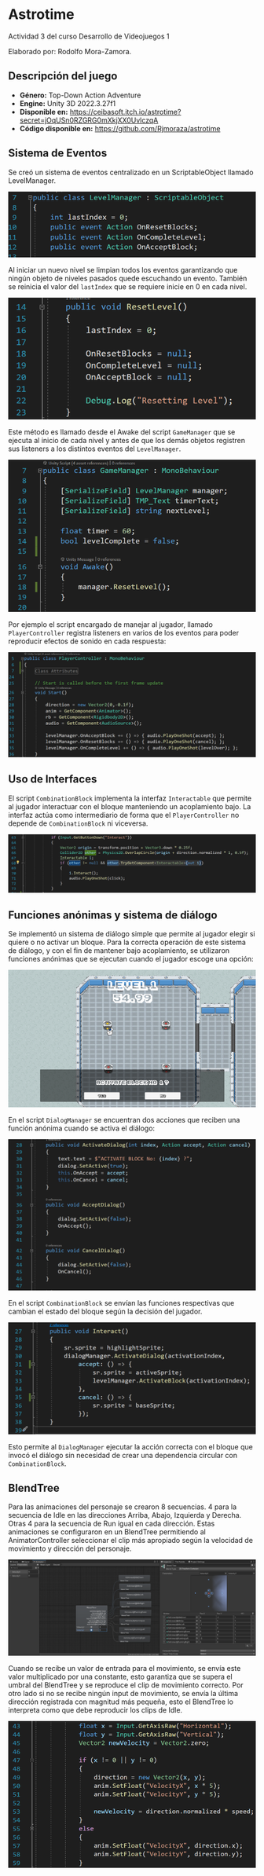 # Astrotime
Actividad 3 del curso Desarrollo de Videojuegos 1

Elaborado por: Rodolfo Mora-Zamora.

## Descripción del juego

- **Género:** Top-Down Action Adventure
- **Engine:** Unity 3D 2022.3.27f1
- **Disponible en:** https://ceibasoft.itch.io/astrotime?secret=jOqUSn0RZGRG0mXkjXX0UvlczqA
- **Código disponible en:** https://github.com/Rjmoraza/astrotime

## Sistema de Eventos

Se creó un sistema de eventos centralizado en un ScriptableObject llamado LevelManager. 

![image-20240627184226672](README.assets/image-20240627184226672.png)

Al iniciar un nuevo nivel se limpian todos los eventos garantizando que ningún objeto de niveles pasados quede escuchando un evento. También se reinicia el valor del `lastIndex` que se requiere inicie en 0 en cada nivel.

![image-20240627184628771](README.assets/image-20240627184628771.png)

Este método es llamado desde el Awake del script `GameManager` que se ejecuta al inicio de cada nivel y antes de que los demás objetos registren sus listeners a los distintos eventos del `LevelManager`.

![image-20240627184759153](README.assets/image-20240627184759153.png)

Por ejemplo el script encargado de manejar al jugador, llamado `PlayerController` registra listeners en varios de los eventos para poder reproducir efectos de sonido en cada respuesta:

![image-20240627185002365](README.assets/image-20240627185002365.png)

## Uso de Interfaces

El script `CombinationBlock` implementa la interfaz `Interactable` que permite al jugador interactuar con el bloque manteniendo un acoplamiento bajo. La interfaz actúa como intermediario de forma que el `PlayerController` no depende de `CombinationBlock` ni viceversa.

![image-20240627185230902](README.assets/image-20240627185230902.png)

## Funciones anónimas y sistema de diálogo

Se implementó un sistema de diálogo simple que permite al jugador elegir si quiere o no activar un bloque. Para la correcta operación de este sistema de diálogo, y con el fin de mantener bajo acoplamiento, se utilizaron funciones anónimas que se ejecutan cuando el jugador escoge una opción:

![image-20240627185449456](README.assets/image-20240627185449456.png)

En el script `DialogManager` se encuentran dos acciones que reciben una función anónima cuando se activa el diálogo: 

![image-20240627185612788](README.assets/image-20240627185612788.png)

En el script `CombinationBlock` se envían las funciones respectivas que cambian el estado del bloque según la decisión del jugador. 

![image-20240627185718623](README.assets/image-20240627185718623.png)

Esto permite al `DialogManager` ejecutar la acción correcta con el bloque que invocó el diálogo sin necesidad de crear una dependencia circular con `CombinationBlock`.

## BlendTree

Para las animaciones del personaje se crearon 8 secuencias. 4 para la secuencia de Idle en las direcciones Arriba, Abajo, Izquierda y Derecha. Otras 4 para la secuencia de Run igual en cada dirección. Estas animaciones se configuraron en un BlendTree permitiendo al AnimatorController seleccionar el clip más apropiado según la velocidad de movimiento y dirección del personaje.

![image-20240627190031287](README.assets/image-20240627190031287.png)

Cuando se recibe un valor de entrada para el movimiento, se envía este valor multiplicado por una constante, esto garantiza que se supera el umbral del BlendTree y se reproduce el clip de movimiento correcto. Por otro lado si no se recibe ningún input de movimiento, se envía la última dirección registrada con magnitud más pequeña, esto el BlendTree lo interpreta como que debe reproducir los clips de Idle.

![image-20240627190113991](README.assets/image-20240627190113991.png)

